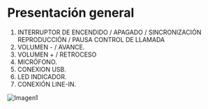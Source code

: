 Presentación general
==========
1.	INTERRUPTOR DE ENCENDIDO / APAGADO / SINCRONIZACIÓN  REPRODUCCIÓN / PAUSA
CONTROL DE LLAMADA
2.	VOLUMEN - / AVANCE.
3.	VOLUMEN + / RETROCESO
4.	MICRÓFONO.
5.	CONEXION USB.
6.	LED INDICADOR.
7.	CONEXIÓN LINE-IN.

![Imagen1](http://static.energysistem.com/images/manuals/39930/52d90b7deaf7f.jpg)

